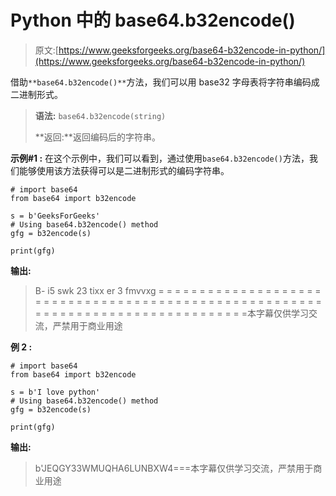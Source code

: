 # Python 中的 base64.b32encode()

> 原文:[https://www.geeksforgeeks.org/base64-b32encode-in-python/](https://www.geeksforgeeks.org/base64-b32encode-in-python/)

借助`**base64.b32encode()**`方法，我们可以用 base32 字母表将字符串编码成二进制形式。

> **语法:** `base64.b32encode(string)`
> 
> **返回:**返回编码后的字符串。

**示例#1 :**
在这个示例中，我们可以看到，通过使用`base64.b32encode()`方法，我们能够使用该方法获得可以是二进制形式的编码字符串。

```
# import base64
from base64 import b32encode

s = b'GeeksForGeeks'
# Using base64.b32encode() method
gfg = b32encode(s)

print(gfg)
```

**输出:**

> B- i5 swk 23 tixx er 3 fmvvxg = = = = = = = = = = = = = = = = = = = = = = = = = = = = = = = = = = = = = = = = = = = = = = = = = = = = = = = = = = = = = = = = = = = = = = = = = = = = = = = = =本字幕仅供学习交流，严禁用于商业用途

**例 2 :**

```
# import base64
from base64 import b32encode

s = b'I love python'
# Using base64.b32encode() method
gfg = b32encode(s)

print(gfg)
```

**输出:**

> b'JEQGY33WMUQHA6LUNBXW4===本字幕仅供学习交流，严禁用于商业用途